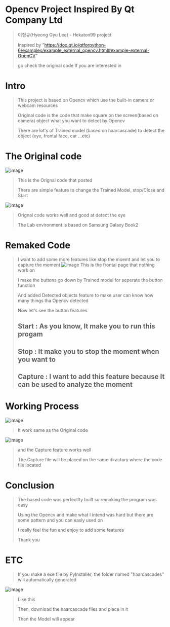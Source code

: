 # Opencv Project Inspired By Qt Company Ltd

> 이형규(Hyeong Gyu Lee) - Hekaton99 project
> 
> Inspired by "https://doc.qt.io/qtforpython-6/examples/example_external_opencv.html#example-external-OpenCV"
> 
> go check the original code If you are interested in
>
> 
# Intro
> This project is based on Opencv which use the built-in camera or webcam resources
> 
> Original code is the code that make square on the screen(based on camera) object what you want to detect by Opencv
> 
> There are lot's of Trained model (based on haarcascade) to detect the object (eye, frontal face, car ...etc)
>
# The Original code
![image](https://github.com/user-attachments/assets/abb4710f-314d-4411-8d21-7c6b70199eb1)
> This is the Orignal code that posted
> 
> There are simple feature to change the Trained Model, stop/Close and Start
> 
![image](https://github.com/user-attachments/assets/6dbf0392-40d6-45ab-983a-dab4b3eae8f7)
> Orignal code works well and good at detect the eye
> 
> The Lab environment is based on Samsung Galaxy Book2
>
# Remaked Code
> I want to add some more features like stop the moemt and let you to capture the moment
![image](https://github.com/user-attachments/assets/980e82e0-3624-4d45-aebf-0494a7eb4726)
> This is the frontal page that nothing work on
> 
> I make the buttons go down by Trained model for seperate the button function
> 
> And added Detected objects feature to make user can know how many things tha Opencv detected
> 
> Now let's see the button features
> 
> ## Start : As you know, It make you to run this progam
> 
> ## Stop : It make you to stop the moment when you want to
> 
> ## Capture : I want to add this feature because It can be used to analyze the moment
>
> 
# Working Process
![image](https://github.com/user-attachments/assets/5de664df-7032-4fb4-9322-6d03f7373159)
> It work same as the Original code
> 
![image](https://github.com/user-attachments/assets/0cd66b69-aba1-42c7-9a99-97b7dcc0aae0)
> and the Capture feature works well
> 
> The Capture file will be placed on the same diractory where the code file located
>
# Conclusion
> The based code was perfectlty built so remaking the program was easy
> 
> Using the Opencv and make what I intend was hard but there are some pattern and you can easly used on
> 
> I really feel the fun and enjoy to add some features
> 
> Thank you
>
# ETC
> If you make a exe file by PyInstaller, the folder named "haarcascades" will automatically generated
>
![image](https://github.com/user-attachments/assets/9c53ddf3-6f1c-4a95-9c62-bd250225f191)
>
>Like this
>
> Then, download the haarcascade files and place in it
>
> Then the Model will appear




